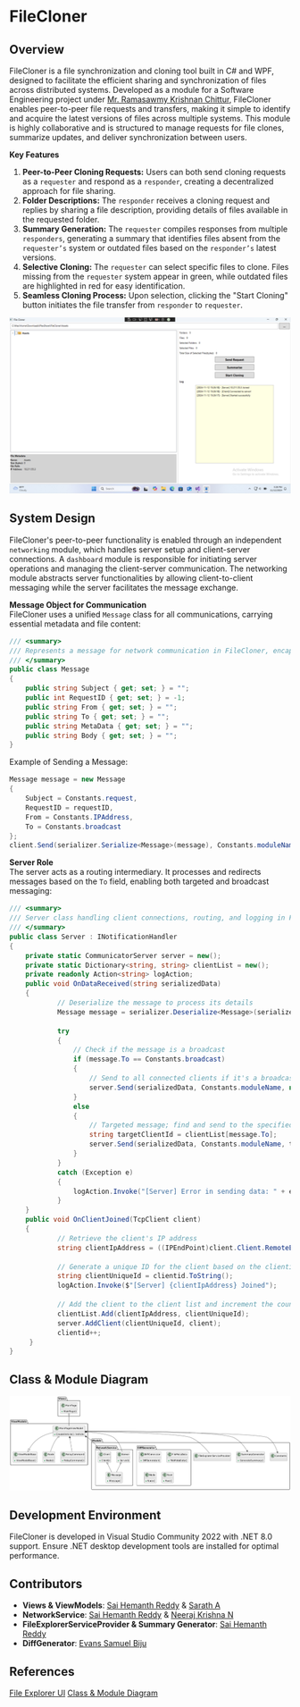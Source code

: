 # FileCloner

## Overview
FileCloner is a file synchronization and cloning tool built in C# and WPF, designed to facilitate the efficient sharing and synchronization of files across distributed systems. Developed as a module for a Software Engineering project under [Mr. Ramasawmy Krishnan Chittur](https://github.com/chittur), FileCloner enables peer-to-peer file requests and transfers, making it simple to identify and acquire the latest versions of files across multiple systems. This module is highly collaborative and is structured to manage requests for file clones, summarize updates, and deliver synchronization between users.

**Key Features**
1. **Peer-to-Peer Cloning Requests:** Users can both send cloning requests as a `requester` and respond as a `responder`, creating a decentralized approach for file sharing.
2. **Folder Descriptions:** The `responder` receives a cloning request and replies by sharing a file description, providing details of files available in the requested folder.
3. **Summary Generation:** The `requester` compiles responses from multiple `responders`, generating a summary that identifies files absent from the `requester’s` system or outdated files based on the `responder’s` latest versions.
4. **Selective Cloning:** The `requester` can select specific files to clone. Files missing from the `requester` system appear in green, while outdated files are highlighted in red for easy identification.
5. **Seamless Cloning Process:** Upon selection, clicking the "Start Cloning" button initiates the file transfer from `responder` to `requester`.

![File Cloner UI](./UI.png "File Cloner UI")

## System Design 
FileCloner's peer-to-peer functionality is enabled through an independent `networking` module, which handles server setup and client-server connections. A `dashboard` module is responsible for initiating server operations and managing the client-server communication. The networking module abstracts server functionalities by allowing client-to-client messaging while the server facilitates the message exchange.

**Message Object for Communication**  
FileCloner uses a unified `Message` class for all communications, carrying essential metadata and file content:

```csharp
/// <summary>
/// Represents a message for network communication in FileCloner, encapsulating metadata and content.
/// </summary>
public class Message
{
    public string Subject { get; set; } = "";
    public int RequestID { get; set; } = -1;
    public string From { get; set; } = "";
    public string To { get; set; } = "";
    public string MetaData { get; set; } = "";
    public string Body { get; set; } = "";
}
```

Example of Sending a Message:
```csharp
Message message = new Message
{
    Subject = Constants.request,
    RequestID = requestID,
    From = Constants.IPAddress,
    To = Constants.broadcast
};
client.Send(serializer.Serialize<Message>(message), Constants.moduleName, null);
```

**Server Role**  
The server acts as a routing intermediary. It processes and redirects messages based on the `To` field, enabling both targeted and broadcast messaging:

```csharp
/// <summary>
/// Server class handling client connections, routing, and logging in FileCloner.
/// </summary>
public class Server : INotificationHandler
{
    private static CommunicatorServer server = new();
    private static Dictionary<string, string> clientList = new();
    private readonly Action<string> logAction;
    public void OnDataReceived(string serializedData)
    {
            // Deserialize the message to process its details
            Message message = serializer.Deserialize<Message>(serializedData);

            try
            {
                // Check if the message is a broadcast
                if (message.To == Constants.broadcast)
                {
                    // Send to all connected clients if it's a broadcast
                    server.Send(serializedData, Constants.moduleName, null);
                }
                else
                {
                    // Targeted message; find and send to the specified client
                    string targetClientId = clientList[message.To];
                    server.Send(serializedData, Constants.moduleName, targetClientId);
                }
            }
            catch (Exception e)
            {
                logAction.Invoke("[Server] Error in sending data: " + e.Message);
            }
    }
    public void OnClientJoined(TcpClient client)
    {
            // Retrieve the client's IP address
            string clientIpAddress = ((IPEndPoint)client.Client.RemoteEndPoint).Address.ToString();

            // Generate a unique ID for the client based on the clientid counter
            string clientUniqueId = clientid.ToString();
            logAction.Invoke($"[Server] {clientIpAddress} Joined");

            // Add the client to the client list and increment the counter
            clientList.Add(clientIpAddress, clientUniqueId);
            server.AddClient(clientUniqueId, client);
            clientid++;
     }
}
```

## Class & Module Diagram 
![Class and Module Diagram](./module_and_class_diagram.png "Class & Module Diagram")

## Development Environment
FileCloner is developed in Visual Studio Community 2022 with .NET 8.0 support. Ensure .NET desktop development tools are installed for optimal performance.

## Contributors 
- **Views & ViewModels**: [Sai Hemanth Reddy](https://github.com/dshreddy) & [Sarath A](https://github.com/sarath-a-12)
- **NetworkService**: [Sai Hemanth Reddy](https://github.com/dshreddy) & [Neeraj Krishna N](https://github.com/nnk03)
- **FileExplorerServiceProvider & Summary Generator**: [Sai Hemanth Reddy](https://github.com/dshreddy)
- **DiffGenerator**: [Evans Samuel Biju](https://github.com/Samuel7Evans7Ph)

## References
[File Explorer UI](https://github.com/felloBonello/FileExplorer/tree/master)
[Class & Module Diagram](https://plantuml.com/)
